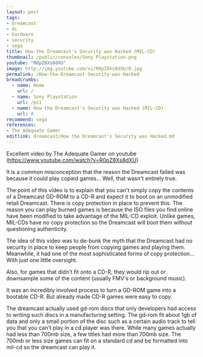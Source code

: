```yaml
---
layout: post
tags: 
- dreamcast
- dc
- hardware
- security
- sega
title: How the Dreamcast's Security was Hacked (MIL-CD)
thumbnail: /public/consoles/Sony Playstation.png
youtube: "R0pZ8Xs8dXU"
image: http://img.youtube.com/vi/R0pZ8Xs8dXU/0.jpg
permalink: /How-the-Dreamcast-Security-was-Hacked
breadcrumbs:
  - name: Home
    url: /
  - name: Sony Playstation
    url: /ps1
  - name: How the Dreamcast's Security was Hacked (MIL-CD)
    url: #
recommend: sega
references:
- The Adequate Gamer
editlink: dreamcast/How the Dreamcast's Security was Hacked.md
---
```


Excellent video by The Adequate Gamer on youtube (https://www.youtube.com/watch?v=R0pZ8Xs8dXU)

It is a common misconception that the reason the Dreamcast failed was because it could play copied games... Well, that wasn't entirely true.

The point of this video is to explain that you can't simply copy the contents of a Dreamcast GD-ROM to a CD-R and expect it to boot on an unmodified retail Dreamcast. 
There is copy protection in place to prevent this. The reason you can play burned games is because the ISO files you find online have been modified to take advantage of the MIL-CD exploit. Unlike games, MIL-CDs have no copy protection so the Dreamcast will boot them without questioning authenticity.﻿

The idea of this video was to de-bunk the myth that the Dreamcast had no security in place to keep people from copying games and playing them. Meanwhile, it had one of the most sophisticated forms of copy protection... With just one little oversight.﻿

Also, for games that didn't fit onto a CD-R, they would rip out or downsample some of the content (usually FMV's or background music).

It was an incredibly involved process to turn a GD-ROM game into a bootable CD-R. But already made CD-R games were easy to copy.

The dreamcast actually used gd-rom discs that only developers had access to writing such discs in a manufacturing setting. 
The gd-rom fit about 1gb of data and only a small portion of the disc such as a certain audio track to tell you that you can't play in a cd player was there. 
While many games actually had less than 700mb size, a few titles had more than 700mb size. 
The 700mb or less size games can fit on a standard cd and be formatted into mil-cd so the dreamcast can play it.
